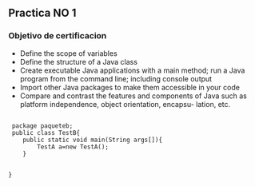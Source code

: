 ## Practica NO 1
### Objetivo de certificacion
* Define the scope of variables
*  Define the structure of a Java class
* Create executable Java applications with a main method; run
a Java program from the command line; including console
output
* Import other Java packages to make them accessible in your
code
* Compare and contrast the features and components of Java
such as platform independence, object orientation, encapsu-
lation, etc.

<pre><code>
 package paqueteb;
 public class TestB{
	public static void main(String args[]){
		TestA a=new TestA();
	}
	
	
}



</code></pre>


